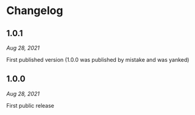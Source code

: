 # Changelog

## 1.0.1

*Aug 28, 2021*

First published version (1.0.0 was published by mistake and was yanked)

## 1.0.0

*Aug 28, 2021*

First public release
